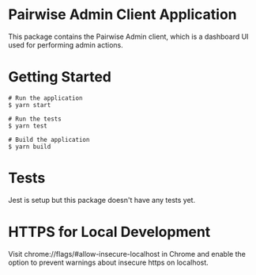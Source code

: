 # Pairwise Admin Client Application

This package contains the Pairwise Admin client, which is a dashboard UI used for performing admin actions.

# Getting Started

```shell
# Run the application
$ yarn start

# Run the tests
$ yarn test

# Build the application
$ yarn build
```

# Tests

Jest is setup but this package doesn't have any tests yet.

# HTTPS for Local Development

Visit chrome://flags/#allow-insecure-localhost in Chrome and enable the option to prevent warnings about insecure https on localhost.
